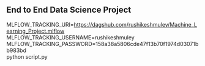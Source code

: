 ## End to End Data Science Project
MLFLOW_TRACKING_URI=https://dagshub.com/rushikeshmuley/Machine_Learning_Project.mlflow \
MLFLOW_TRACKING_USERNAME=rushikeshmuley \
MLFLOW_TRACKING_PASSWORD=158a38a5806cde47f13b70f1974d03071bb983bd \
python script.py